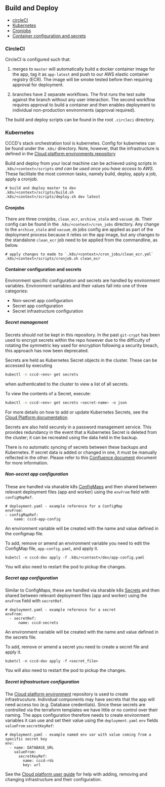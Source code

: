 ## Build and Deploy

- [circleCI](#circleci)
- [Kubernetes](#kubernetes)
- [Cronjobs](#cronjobs)
- [Container configuration and secrets](#container-configuration-and-secrets)

### CircleCI

CircleCI is configured such that:

1. merges to `master` will automatically build a docker container image for the app, tag it as `app-latest` and push to our AWS elastic container registry (ECR). The image will be smoke tested before then requiring approval for deployment.

2. branches have 2 separate workflows. The first runs the test suite against the branch without any user interaction. The second workflow requires approval to build a container and then enables deployment to individual non-production environments (approval required).

The build and deploy scripts can be found in the root `.circleci` directory.

### Kubernetes

CCCD's stack orchestration tool is kubernetes. Config for kubernetes can be found under the `.k8s/` directory. Note, however, that the infrastructure is defined in the [Cloud platform environments repository](https://github.com/ministryofjustice/cloud-platform-environments)

Build and deploy from your local machine can be achieved using scripts in `.k8s/<context>/scripts` *and can be used once you have access to AWS*. These facilitate the most common tasks, namely build, deploy, apply a job, apply a cronjob.


```
# build and deploy master to dev
.k8s/<context>/scripts/build.sh
.k8s/<context>/scripts/deploy.sh dev latest
```

#### Cronjobs

There are three cronjobs, `clean_ecr`, `archive_stale` and `vacuum_db`. Their config can be found in the `.k8s/<context>/cron_jobs` directory. Any change to the `archive_stale` and `vacuum_db` jobs config are applied as part of the deployment process because it relies on the app image, but any changes to the standalone `clean_ecr` job need to be applied from the commandline, as below.

```
# apply changes to made to `.k8s/<context>/cron_jobs/clean_ecr.yml`
.k8s/<context>/scripts/cronjob.sh clean_ecr
```

#### Container configuration and secrets

Environment specific configuration and secrets are handled by environment variables. Environment variables and their values fall into one of three categories:

- Non-secret app configuration
- Secret app configuration
- Secret infrastructure configuration


##### Secret management

Secrets should not be kept in this repository. In the past `git-crypt` has been used to encrypt secrets within the repo however due to the difficulty of rotating the symmetric key used for encryption following a security breach, this approach has now been deprecated.

Secrets are held as Kubernetes Secret objects in the cluster. These can be accessed by executing

```bash
kubectl -n cccd-<env> get secrets
```

when authenticated to the cluster to view a list of all secrets.

To view the contents of a Secret, execute:

```bash
kubectl -n cccd-<env> get secrets <secret-name> -o json
```

For more details on how to add or update Kubernetes Secrets, see the [Cloud Platform documentation](https://user-guide.cloud-platform.service.justice.gov.uk/documentation/deploying-an-app/add-secrets-to-deployment.html#adding-a-secret-to-an-application).

Secrets are also held securely in a password management service. This provides redundancy in the event that a Kubernetes Secret is deleted from the cluster; it can be recreated using the data held in the backup.

There is no automatic syncing of secrets between these backups and Kubernetes. If secret data is added or changed in one, it must be manually reflected in the other. Please refer to this [Confluence document](https://dsdmoj.atlassian.net/wiki/spaces/CFP/pages/4273504650/Secrets+Strategy+Post+Git-Crypt#Where-We-Are-Storing-Secrets-Now) document for more information.


##### Non-secret app configuration
These are handled via sharable k8s [ConfigMaps](https://kubernetes.io/docs/concepts/configuration/configmap/) and then shared between relevant deployment files (app and worker) using the `envFrom` field with `configMapRef`.


```
# deployment.yaml - example reference for a ConfigMap
envFrom:
- configMapRef:
    name: cccd-app-config
```
An environment variable will be created with the name and value defined in the configmap file.

To add, remove or amend an environment variable you need to edit the ConfigMap file, `app-config.yaml`, and apply it.

```
kubetcl -n cccd-dev apply -f .k8s/<context>/dev/app-config.yaml
```

You will also need to restart the pod to pickup the changes.


##### Secret app configuration
Similar to ConfigMaps, these are handled via sharable k8s [Secrets](https://kubernetes.io/docs/concepts/configuration/secret/) and then shared between relevant deployment files (app and worker) using the `envFrom` field with `secretRef`.

```
# deployment.yaml - example reference for a secret
envFrom:
  - secretRef:
      name: cccd-secrets
```
An environment variable will be created with the name and value defined in the secrets file.

To add, remove or amend a secret you need to create a secret file and apply it.

```
kubetcl -n cccd-dev apply -f <secret_file>
```

You will also need to restart the pod to pickup the changes.

##### Secret infrastructure configuration
The [Cloud platform environment](https://github.com/ministryofjustice/cloud-platform-environments) repository is used to create infrastrucuture. Individual components may have secrets that the app will need access too (e.g. Database credentials). Since these secrets are controlled via the terraform templates we have little or no control over their naming. The apps configuration therefore needs to create environment variables it can use and set their value using the `deployment.yaml` `env` fields `valueFrom` `secretKeyRef`:

```
# deployment.yaml - example named env var with value coming from a specific secret key
env:
  - name: DATABASE_URL
    valueFrom:
      secretKeyRef:
        name: cccd-rds
        key: url
```

See the [Cloud platform user guide](https://user-guide.cloud-platform.service.justice.gov.uk/#cloud-platform-user-guide) for help with adding, removing and changing infrastructure and their configuration.
